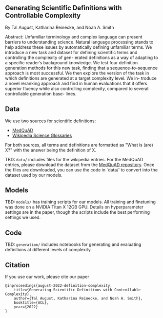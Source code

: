 ## Generating Scientific Definitions with Controllable Complexity


By Tal August, Katharina Reinecke, and Noah A. Smith

Abstract: Unfamiliar terminology and complex language can present barriers to understanding science. Natural language processing stands to help address these issues by automatically defining unfamiliar terms. We introduce a new task and dataset for defining scientific terms and controlling the complexity of gen- erated definitions as a way of adapting to a specific reader’s background knowledge. We test four definition generation methods for this new task, finding that a sequence-to-sequence approach is most successful. We then explore the version of the task in which definitions are generated at a target complexity level. We in- troduce a novel reranking approach and find in human evaluations that it offers superior fluency while also controlling complexity, compared to several controllable generation base- lines.

## Data

We use two sources for scientific definitions: 

* [MedQuAD](https://github.com/abachaa/MedQuAD)
* [Wikipedia Science Glossaries](https://en.wikipedia.org/wiki/Category:Glossaries_of_science)

For both sources, all terms and definitions are formatted as "What is (are) X?" with the answer being the definition of X.

TBD: `data/` includes files for the wikipedia entries. For the MedQuAD entries, please download the dataset from the [MedQuAD repository](https://github.com/abachaa/MedQuAD). Once the files are downloaded, you can use the code in `data/' to convert into the dataset used by our models. 


## Models
TBD: `models/` has training scripts for our models. All training and finetuning was done on a NVIDIA Titan X 12GB GPU. Details on hyperparameter settings are in the paper, though the scripts include the best performing settings we used. 

## Code
TBD: `generation/` includes notebooks for generating and evaluating definitions at different levels of complexity. 

## Citation

If you use our work, please cite our paper

```
@inproceedings{august-2022-definition-complexity,
    title={Generating Scientific Definitions with Controllable Complexity},
    author={Tal August, Katharina Reinecke, and Noah A. Smith},
    booktitle={ACL},
    year={2022}
}
```
